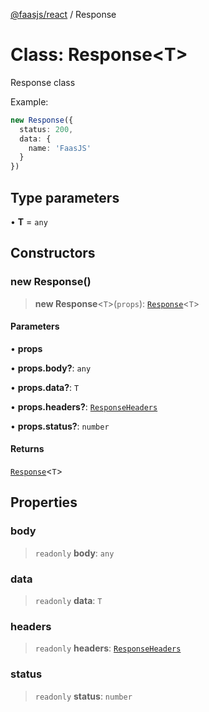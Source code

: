 [@faasjs/react](../README.md) / Response

# Class: Response\<T\>

Response class

Example:
```ts
new Response({
  status: 200,
  data: {
    name: 'FaasJS'
  }
})
```

## Type parameters

• **T** = `any`

## Constructors

### new Response()

> **new Response**\<`T`\>(`props`): [`Response`](Response.md)\<`T`\>

#### Parameters

• **props**

• **props.body?**: `any`

• **props.data?**: `T`

• **props.headers?**: [`ResponseHeaders`](../type-aliases/ResponseHeaders.md)

• **props.status?**: `number`

#### Returns

[`Response`](Response.md)\<`T`\>

## Properties

### body

> `readonly` **body**: `any`

### data

> `readonly` **data**: `T`

### headers

> `readonly` **headers**: [`ResponseHeaders`](../type-aliases/ResponseHeaders.md)

### status

> `readonly` **status**: `number`
